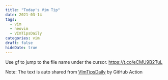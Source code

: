 ```yaml
---
title: "Today's Vim Tip"
date: 2021-03-14
tags:
  - vim
  - neovim
  - VImTipsDaily
categories: vim
draft: false
hideDate: true
---
```


Use gf to jump to the file name under the cursor. https://t.co/eCMU9B2TuL

Note: The text is auto shared from [VImTipsDaily](https://twitter.com/VImTipsDaily) by GitHub Action

